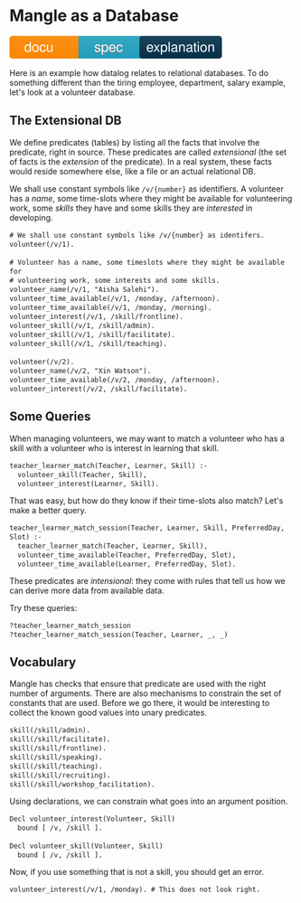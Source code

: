 # Mangle as a Database

![docu badge spec explanation](docu_spec_explanation.svg)

Here is an example how datalog relates to relational databases. To do something
different than the tiring employee, department, salary example, let's look
at a volunteer database.

## The Extensional DB

We define predicates (tables) by listing all the facts that involve the
predicate, right in source. These predicates are called *extensional* (the
set of facts is the *extension* of the predicate). In a real system, these facts
would reside somewhere else, like a file or an actual relational DB.

We shall use constant symbols like `/v/{number}` as identifiers. A volunteer
has a *name*, some time-slots where they might be available for volunteering
work, some *skills* they have and some skills they are *interested* in
developing.

```
# We shall use constant symbols like /v/{number} as identifers.
volunteer(/v/1).

# Volunteer has a name, some timeslots where they might be available for
# volunteering work, some interests and some skills.
volunteer_name(/v/1, "Aisha Salehi").
volunteer_time_available(/v/1, /monday, /afternoon).
volunteer_time_available(/v/1, /monday, /morning).
volunteer_interest(/v/1, /skill/frontline).
volunteer_skill(/v/1, /skill/admin).
volunteer_skill(/v/1, /skill/facilitate).
volunteer_skill(/v/1, /skill/teaching).

volunteer(/v/2).
volunteer_name(/v/2, "Xin Watson").
volunteer_time_available(/v/2, /monday, /afternoon).
volunteer_interest(/v/2, /skill/facilitate).
```

## Some Queries

When managing volunteers, we may want to match a volunteer who has
a skill with a volunteer who is interest in learning that skill.

```
teacher_learner_match(Teacher, Learner, Skill) :-
  volunteer_skill(Teacher, Skill),
  volunteer_interest(Learner, Skill).
```

That was easy, but how do they know if their time-slots also match? Let's
make a better query.

```
teacher_learner_match_session(Teacher, Learner, Skill, PreferredDay, Slot) :-
  teacher_learner_match(Teacher, Learner, Skill),
  volunteer_time_available(Teacher, PreferredDay, Slot),
  volunteer_time_available(Learner, PreferredDay, Slot).
```

These predicates are *intensional*: they come with rules that tell us how
we can derive more data from available data.

Try these queries:
```
?teacher_learner_match_session
?teacher_learner_match_session(Teacher, Learner, _, _)
```

## Vocabulary

Mangle has checks that ensure that predicate are used with the right number of
arguments. There are also mechanisms to constrain the set of constants that
are used. Before we go there, it would be interesting to collect the known
good values into unary predicates.

```
skill(/skill/admin).
skill(/skill/facilitate).
skill(/skill/frontline).
skill(/skill/speaking).
skill(/skill/teaching).
skill(/skill/recruiting).
skill(/skill/workshop_facilitation).
```

Using declarations, we can constrain what goes into an argument position.

```
Decl volunteer_interest(Volunteer, Skill)
  bound [ /v, /skill ].

Decl volunteer_skill(Volunteer, Skill)
  bound [ /v, /skill ].
```

Now, if you use something that is not a skill, you should get an error.

```
volunteer_interest(/v/1, /monday). # This does not look right.
```
